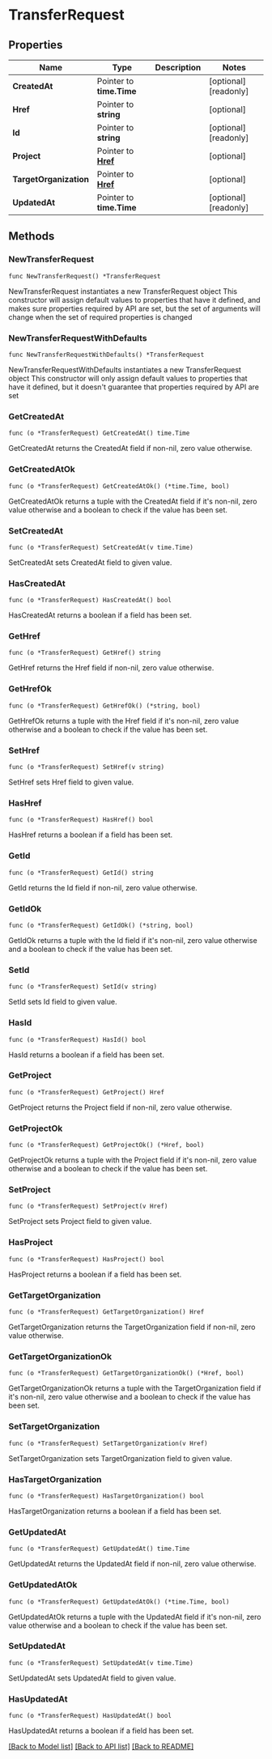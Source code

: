 # TransferRequest

## Properties

Name | Type | Description | Notes
------------ | ------------- | ------------- | -------------
**CreatedAt** | Pointer to **time.Time** |  | [optional] [readonly] 
**Href** | Pointer to **string** |  | [optional] 
**Id** | Pointer to **string** |  | [optional] [readonly] 
**Project** | Pointer to [**Href**](Href.md) |  | [optional] 
**TargetOrganization** | Pointer to [**Href**](Href.md) |  | [optional] 
**UpdatedAt** | Pointer to **time.Time** |  | [optional] [readonly] 

## Methods

### NewTransferRequest

`func NewTransferRequest() *TransferRequest`

NewTransferRequest instantiates a new TransferRequest object
This constructor will assign default values to properties that have it defined,
and makes sure properties required by API are set, but the set of arguments
will change when the set of required properties is changed

### NewTransferRequestWithDefaults

`func NewTransferRequestWithDefaults() *TransferRequest`

NewTransferRequestWithDefaults instantiates a new TransferRequest object
This constructor will only assign default values to properties that have it defined,
but it doesn't guarantee that properties required by API are set

### GetCreatedAt

`func (o *TransferRequest) GetCreatedAt() time.Time`

GetCreatedAt returns the CreatedAt field if non-nil, zero value otherwise.

### GetCreatedAtOk

`func (o *TransferRequest) GetCreatedAtOk() (*time.Time, bool)`

GetCreatedAtOk returns a tuple with the CreatedAt field if it's non-nil, zero value otherwise
and a boolean to check if the value has been set.

### SetCreatedAt

`func (o *TransferRequest) SetCreatedAt(v time.Time)`

SetCreatedAt sets CreatedAt field to given value.

### HasCreatedAt

`func (o *TransferRequest) HasCreatedAt() bool`

HasCreatedAt returns a boolean if a field has been set.

### GetHref

`func (o *TransferRequest) GetHref() string`

GetHref returns the Href field if non-nil, zero value otherwise.

### GetHrefOk

`func (o *TransferRequest) GetHrefOk() (*string, bool)`

GetHrefOk returns a tuple with the Href field if it's non-nil, zero value otherwise
and a boolean to check if the value has been set.

### SetHref

`func (o *TransferRequest) SetHref(v string)`

SetHref sets Href field to given value.

### HasHref

`func (o *TransferRequest) HasHref() bool`

HasHref returns a boolean if a field has been set.

### GetId

`func (o *TransferRequest) GetId() string`

GetId returns the Id field if non-nil, zero value otherwise.

### GetIdOk

`func (o *TransferRequest) GetIdOk() (*string, bool)`

GetIdOk returns a tuple with the Id field if it's non-nil, zero value otherwise
and a boolean to check if the value has been set.

### SetId

`func (o *TransferRequest) SetId(v string)`

SetId sets Id field to given value.

### HasId

`func (o *TransferRequest) HasId() bool`

HasId returns a boolean if a field has been set.

### GetProject

`func (o *TransferRequest) GetProject() Href`

GetProject returns the Project field if non-nil, zero value otherwise.

### GetProjectOk

`func (o *TransferRequest) GetProjectOk() (*Href, bool)`

GetProjectOk returns a tuple with the Project field if it's non-nil, zero value otherwise
and a boolean to check if the value has been set.

### SetProject

`func (o *TransferRequest) SetProject(v Href)`

SetProject sets Project field to given value.

### HasProject

`func (o *TransferRequest) HasProject() bool`

HasProject returns a boolean if a field has been set.

### GetTargetOrganization

`func (o *TransferRequest) GetTargetOrganization() Href`

GetTargetOrganization returns the TargetOrganization field if non-nil, zero value otherwise.

### GetTargetOrganizationOk

`func (o *TransferRequest) GetTargetOrganizationOk() (*Href, bool)`

GetTargetOrganizationOk returns a tuple with the TargetOrganization field if it's non-nil, zero value otherwise
and a boolean to check if the value has been set.

### SetTargetOrganization

`func (o *TransferRequest) SetTargetOrganization(v Href)`

SetTargetOrganization sets TargetOrganization field to given value.

### HasTargetOrganization

`func (o *TransferRequest) HasTargetOrganization() bool`

HasTargetOrganization returns a boolean if a field has been set.

### GetUpdatedAt

`func (o *TransferRequest) GetUpdatedAt() time.Time`

GetUpdatedAt returns the UpdatedAt field if non-nil, zero value otherwise.

### GetUpdatedAtOk

`func (o *TransferRequest) GetUpdatedAtOk() (*time.Time, bool)`

GetUpdatedAtOk returns a tuple with the UpdatedAt field if it's non-nil, zero value otherwise
and a boolean to check if the value has been set.

### SetUpdatedAt

`func (o *TransferRequest) SetUpdatedAt(v time.Time)`

SetUpdatedAt sets UpdatedAt field to given value.

### HasUpdatedAt

`func (o *TransferRequest) HasUpdatedAt() bool`

HasUpdatedAt returns a boolean if a field has been set.


[[Back to Model list]](../README.md#documentation-for-models) [[Back to API list]](../README.md#documentation-for-api-endpoints) [[Back to README]](../README.md)


